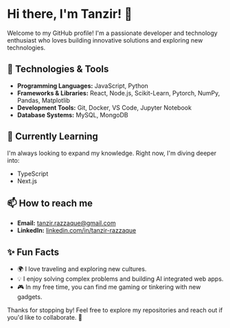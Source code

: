 # Hi there, I'm Tanzir! 👋

Welcome to my GitHub profile! I'm a passionate developer and technology enthusiast who loves building innovative solutions and exploring new technologies.

## 🔧 Technologies & Tools
- **Programming Languages:** JavaScript, Python
- **Frameworks & Libraries:** React, Node.js, Scikit-Learn, Pytorch, NumPy, Pandas, Matplotlib
- **Development Tools:** Git, Docker, VS Code, Jupyter Notebook
- **Database Systems:** MySQL, MongoDB 

## 🌱 Currently Learning
I'm always looking to expand my knowledge. Right now, I'm diving deeper into:
- TypeScript
- Next.js
  

## 📫 How to reach me
- **Email:** [tanzir.razzaque@gmail.com](mailto:tanzir.razzaque@gmail.com)
- **LinkedIn:** [linkedin.com/in/tanzir-razzaque](https://linkedin.com/in/tanzir-razzaque)
  

## ✨ Fun Facts
- 🌍 I love traveling and exploring new cultures.
- 💡 I enjoy solving complex problems and building AI integrated web apps.
- 🎮 In my free time, you can find me gaming or tinkering with new gadgets.

Thanks for stopping by! Feel free to explore my repositories and reach out if you'd like to collaborate. 🚀
